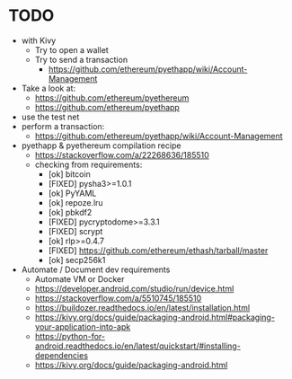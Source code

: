 # TODO

 * with Kivy
   * Try to open a wallet
   * Try to send a transaction
     * https://github.com/ethereum/pyethapp/wiki/Account-Management
 * Take a look at:
   * https://github.com/ethereum/pyethereum
   * https://github.com/ethereum/pyethapp
 * use the test net
 * perform a transaction:
   * https://github.com/ethereum/pyethapp/wiki/Account-Management
 * pyethapp & pyethereum compilation recipe
   * https://stackoverflow.com/a/22268636/185510
   * checking from requirements:
     * [ok]   bitcoin
     * [FIXED]  pysha3>=1.0.1
     * [ok] PyYAML
     * [ok] repoze.lru
     * [ok] pbkdf2
     * [FIXED] pycryptodome>=3.3.1
     * [FIXED] scrypt
     * [ok] rlp>=0.4.7
     * [FIXED] https://github.com/ethereum/ethash/tarball/master
     * [ok] secp256k1
 * Automate / Document dev requirements
   * Automate VM or Docker
   * https://developer.android.com/studio/run/device.html
   * https://stackoverflow.com/a/5510745/185510
   * https://buildozer.readthedocs.io/en/latest/installation.html
   * https://kivy.org/docs/guide/packaging-android.html#packaging-your-application-into-apk
   * https://python-for-android.readthedocs.io/en/latest/quickstart/#installing-dependencies
   * https://kivy.org/docs/guide/packaging-android.html
